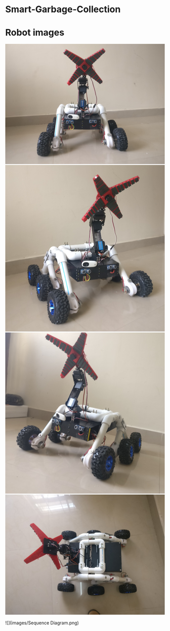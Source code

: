 # Smart-Garbage-Collection

# Robot images
![](images/robotfront.jpg)
![](images/robot2.jpg)
![](images/robot3.jpg)
![](images/robot4.jpg)

![](images/Sequence Diagram.png)
